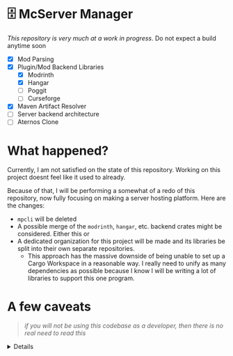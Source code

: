 # 🗄️ McServer Manager
*This repository is very much at a work in progress*. Do not expect a build anytime soon

- [x] Mod Parsing
- [x] Plugin/Mod Backend Libraries
  - [x] Modrinth
  - [x] Hangar
  - [ ] Poggit
  - [ ] Curseforge
- [x] Maven Artifact Resolver
- [ ] Server backend architecture
- [ ] Aternos Clone

# What happened?
Currently, I am not satisfied on the state of this repository. Working on this project doesnt feel like it used to already.

Because of that, I will be performing a somewhat of a redo of this repository, now fully focusing on making
a server hosting platform. Here are the changes:
- `mpcli` will be deleted
- A possible merge of the `modrinth`, `hangar`, etc. backend crates might be
  considered. Either this or
- A dedicated organization for this project will be made and its libraries be split into their own separate repositories.
  - This approach has the massive downside of being unable to set up a Cargo Workspace in a reasonable way. I really need to unify as many dependencies as possible because I know I will be writing a lot of libraries to support this one program.

# A few caveats
> *if you will not be using this codebase as a developer, then there is no real need to read this*

<details>

## `denji`: The Minecraft Docker Image Manager & Builder
- *specifically on the **builder** side of things,*
  - `denji` has a weird quirk where the `software_version` for `denji::ServerSoftwareOptions` actually refers to the *artifact version*.
    - This quirk is not apparent for Neo/Forged servers, as the server installers *only install the server version specified in their artifact version*
    - For Fabric and Quilt servers, however, since they are installer-based JARs, they're artifact versions point to the *installer*'s artifact version, ***NOT THE SERVER'S***

</details>